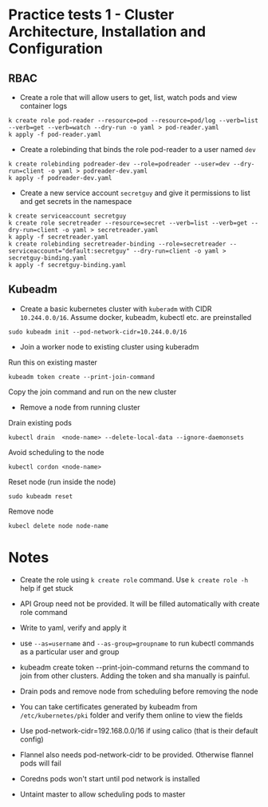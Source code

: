 # Practice tests 1 - Cluster Architecture, Installation and Configuration

## RBAC


* Create a role that will allow users to get, list, watch pods and view container logs

```
k create role pod-reader --resource=pod --resource=pod/log --verb=list --verb=get --verb=watch --dry-run -o yaml > pod-reader.yaml
k apply -f pod-reader.yaml
```

* Create a rolebinding that binds the role pod-reader to a user named `dev`

```
k create rolebinding podreader-dev --role=podreader --user=dev --dry-run=client -o yaml > podreader-dev.yaml
k apply -f podreader-dev.yaml
```

* Create a new service account `secretguy` and give it permissions to list and get secrets in the namespace

```
k create serviceaccount secretguy
k create role secretreader --resource=secret --verb=list --verb=get --dry-run=client -o yaml > secretreader.yaml
k apply -f secretreader.yaml
k create rolebinding secretreader-binding --role=secretreader --serviceaccount="default:secretguy" --dry-run=client -o yaml > secretguy-binding.yaml
k apply -f secretguy-binding.yaml
```

## Kubeadm

* Create a basic kubernetes cluster with `kuberadm` with CIDR `10.244.0.0/16`. Assume docker, kubeadm, kubectl etc. are preinstalled

```
sudo kubeadm init --pod-network-cidr=10.244.0.0/16
```

* Join a worker node to existing cluster using kuberadm

Run this on existing master
```
kubeadm token create --print-join-command
```

Copy the join command and run on the new cluster

* Remove a node from running cluster

Drain existing pods

```
kubectl drain  <node-name> --delete-local-data --ignore-daemonsets
```

Avoid scheduling to the node
```
kubectl cordon <node-name>
```

Reset node (run inside the node)

```
sudo kubeadm reset
```

Remove node

```
kubecl delete node node-name
```

# Notes

* Create the role using `k create role` command. Use `k create role -h` help if get stuck
* API Group need not be provided. It will be filled automatically with create role command
* Write to yaml, verify and apply it
* use `--as=username` and `--as-group=groupname` to run kubectl commands as a particular user and group

* kubeadm create token --print-join-command returns the command to join from other clusters. Adding the token and sha manually is painful.
* Drain pods and remove node from scheduling before removing the node
* You can take certificates generated by kubeadm from `/etc/kubernetes/pki` folder and verify them online to view the fields
* Use pod-network-cidr=192.168.0.0/16 if using calico (that is their default config)
* Flannel also needs pod-network-cidr to be provided. Otherwise flannel pods will fail
* Coredns pods won't start until pod network is installed
* Untaint master to allow scheduling pods to master
